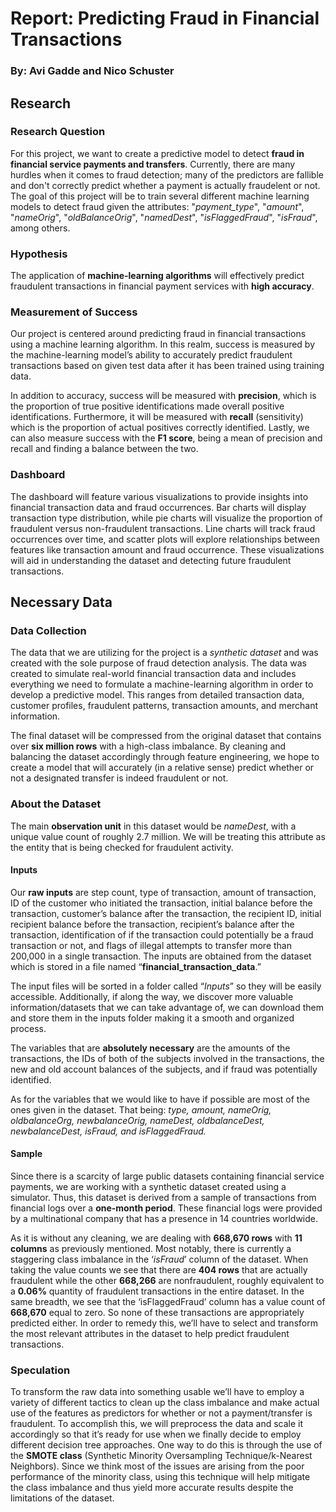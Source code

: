 # Report: Predicting Fraud in Financial Transactions
### By: Avi Gadde and Nico Schuster

## Research

### Research Question

For this project, we want to create a predictive model to detect **fraud in financial service payments and transfers**. Currently, there are many hurdles when it comes to fraud detection; many of the predictors are fallible and don't correctly predict whether a payment is actually fraudelent or not. The goal of this project will be to train several different machine learning models to detect fraud given the attributes: "_payment_type_", "_amount_", "_nameOrig_", "_oldBalanceOrig_", "_namedDest_", "_isFlaggedFraud_", "_isFraud_", among others. 

### Hypothesis

The application of **machine-learning algorithms** will effectively predict fraudulent transactions in financial payment services with **high accuracy**.

### Measurement of Success

Our project is centered around predicting fraud in financial transactions using a machine learning algorithm. In this realm, success is measured by the machine-learning model’s ability to accurately predict fraudulent transactions based on given test data after it has been trained using training data.

In addition to accuracy, success will be measured with **precision**, which is the proportion of true positive identifications made overall positive identifications. Furthermore, it will be measured with **recall** (sensitivity) which is the proportion of actual positives correctly identified. Lastly, we can also measure success with the **F1 score**, being a mean of precision and recall and finding a balance between the two.

### Dashboard

The dashboard will feature various visualizations to provide insights into financial transaction data and fraud occurrences. Bar charts will display transaction type distribution, while pie charts will visualize the proportion of fraudulent versus non-fraudulent transactions. Line charts will track fraud occurrences over time, and scatter plots will explore relationships between features like transaction amount and fraud occurrence. These visualizations will aid in understanding the dataset and detecting future fraudulent transactions.

## Necessary Data

### Data Collection

The data that we are utilizing for the project is a *synthetic dataset* and was created with the sole purpose of fraud detection analysis. The data was created to simulate real-world financial transaction data and includes everything we need to formulate a machine-learning algorithm in order to develop a predictive model. This ranges from detailed transaction data, customer profiles, fraudulent patterns, transaction amounts, and merchant information.

The final dataset will be compressed from the original dataset that contains over **six million rows** with a high-class imbalance. By cleaning and balancing the dataset accordingly through feature engineering, we hope to create a model that will accurately (in a relative sense) predict whether or not a designated transfer is indeed fraudulent or not.

### About the Dataset

The main **observation unit** in this dataset would be *nameDest*, with a unique value count of roughly 2.7 million. We will be treating this attribute as the entity that is being checked for fraudulent activity. 

#### Inputs

Our **raw inputs** are step count, type of transaction, amount of transaction, ID of the customer who initiated the transaction, initial balance before the transaction, customer’s balance after the transaction, the recipient ID, initial recipient balance before the transaction, recipient’s balance after the transaction, identification of if the transaction could potentially be a fraud transaction or not, and flags of illegal attempts to transfer more than 200,000 in a single transaction. The inputs are obtained from the dataset which is stored in a file named “**financial_transaction_data**.”

The input files will be sorted in a folder called “_Inputs_” so they will be easily accessible. Additionally, if along the way, we discover more valuable information/datasets that we can take advantage of, we can download them and store them in the inputs folder making it a smooth and organized process.

The variables that are **absolutely necessary** are the amounts of the transactions, the IDs of both of the subjects involved in the transactions, the new and old account balances of the subjects, and if fraud was potentially identified.

As for the variables that we would like to have if possible are most of the ones given in the dataset. That being: _type, amount, nameOrig, oldbalanceOrg, newbalanceOrig, nameDest, oldbalanceDest, newbalanceDest, isFraud, and isFlaggedFraud._

#### Sample

Since there is a scarcity of large public datasets containing financial service payments, we are working with a synthetic dataset created using a simulator. Thus, this dataset is derived from a sample of transactions from financial logs over a **one-month period**. These financial logs were provided by a multinational company that has a presence in 14 countries worldwide. 

As it is without any cleaning, we are dealing with **668,670 rows** with **11 columns** as previously mentioned. Most notably, there is currently a staggering class imbalance in the ‘_isFraud_’ column of the dataset. When taking the value counts we see that there are **404 rows** that are actually fraudulent while the other **668,266** are nonfraudulent, roughly equivalent to a **0.06%** quantity of fraudulent transactions in the entire dataset. In the same breadth, we see that the ‘isFlaggedFraud’ column has a value count of **668,670** equal to zero. So none of these transactions are appropriately predicted either. In order to remedy this, we’ll have to select and transform the most relevant attributes in the dataset to help predict fraudulent transactions.

### Speculation

To transform the raw data into something usable we’ll have to employ a variety of different tactics to clean up the class imbalance and make actual use of the features as predictors for whether or not a payment/transfer is fraudulent. To accomplish this, we will preprocess the data and scale it accordingly so that it’s ready for use when we finally decide to employ different decision tree approaches. One way to do this is through the use of the **SMOTE class** (Synthetic Minority Oversampling Technique/k-Nearest Neighbors). Since we think most of the issues are arising from the poor performance of the minority class, using this technique will help mitigate the class imbalance and thus yield more accurate results despite the limitations of the dataset.
